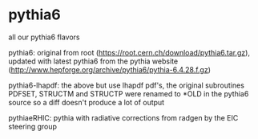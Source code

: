 # pythia6
all our pythia6 flavors

pythia6: original from root (https://root.cern.ch/download/pythia6.tar.gz), updated with latest pythia6 from the pythia website (http://www.hepforge.org/archive/pythia6/pythia-6.4.28.f.gz)

pythia6-lhapdf: the above but use lhapdf pdf's, the original subroutines PDFSET, STRUCTM and STRUCTP were renamed to *OLD in the pythia6 source so a diff doesn't produce a lot of output

pythiaeRHIC: pythia with radiative corrections from radgen by the EIC steering group

